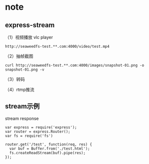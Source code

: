 # note

## express-stream

（1）视频播放
vlc player
```
http://seaweedfs-test.**.com:4000/video/test.mp4
```

（2）抽帧截图
```
curl http://seaweedfs-test.**.com:4000/images/snapshot-01.png -o snapshot-01.png -v
```

（3）转码


（4）rtmp推流

## stream示例

stream response
```
var express = require('express');
var router = express.Router();
var fs = require('fs')

router.get('/test', function(req, res) {
  var buf = Buffer.from('./test.html');
  fs.createReadStream(buf).pipe(res);
});
```
